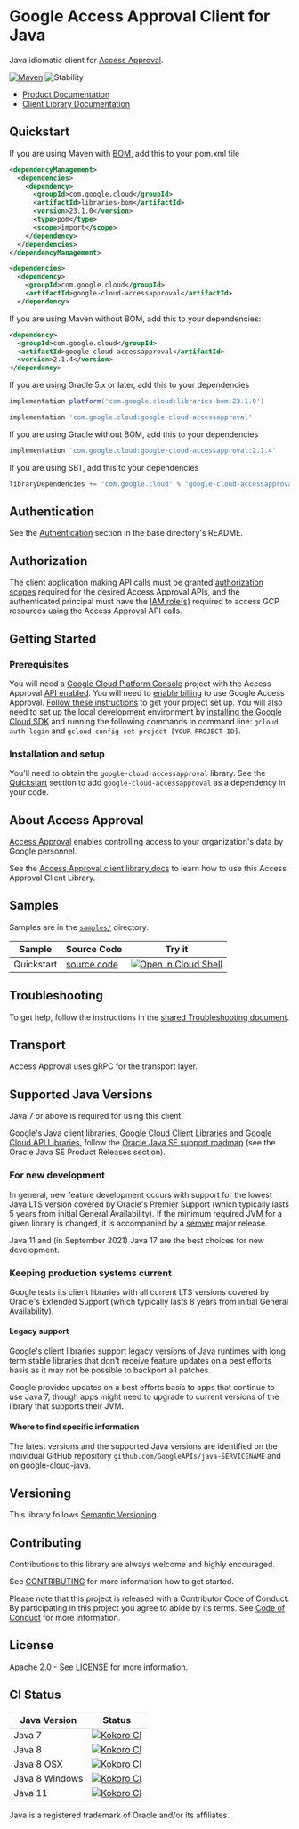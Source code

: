 # Google Access Approval Client for Java

Java idiomatic client for [Access Approval][product-docs].

[![Maven][maven-version-image]][maven-version-link]
![Stability][stability-image]

- [Product Documentation][product-docs]
- [Client Library Documentation][javadocs]


## Quickstart

If you are using Maven with [BOM][libraries-bom], add this to your pom.xml file

```xml
<dependencyManagement>
  <dependencies>
    <dependency>
      <groupId>com.google.cloud</groupId>
      <artifactId>libraries-bom</artifactId>
      <version>23.1.0</version>
      <type>pom</type>
      <scope>import</scope>
    </dependency>
  </dependencies>
</dependencyManagement>

<dependencies>
  <dependency>
    <groupId>com.google.cloud</groupId>
    <artifactId>google-cloud-accessapproval</artifactId>
  </dependency>

```

If you are using Maven without BOM, add this to your dependencies:


```xml
<dependency>
  <groupId>com.google.cloud</groupId>
  <artifactId>google-cloud-accessapproval</artifactId>
  <version>2.1.4</version>
</dependency>

```

If you are using Gradle 5.x or later, add this to your dependencies

```Groovy
implementation platform('com.google.cloud:libraries-bom:23.1.0')

implementation 'com.google.cloud:google-cloud-accessapproval'
```
If you are using Gradle without BOM, add this to your dependencies

```Groovy
implementation 'com.google.cloud:google-cloud-accessapproval:2.1.4'
```

If you are using SBT, add this to your dependencies

```Scala
libraryDependencies += "com.google.cloud" % "google-cloud-accessapproval" % "2.1.4"
```

## Authentication

See the [Authentication][authentication] section in the base directory's README.

## Authorization

The client application making API calls must be granted [authorization scopes][auth-scopes] required for the desired Access Approval APIs, and the authenticated principal must have the [IAM role(s)][predefined-iam-roles] required to access GCP resources using the Access Approval API calls.

## Getting Started

### Prerequisites

You will need a [Google Cloud Platform Console][developer-console] project with the Access Approval [API enabled][enable-api].
You will need to [enable billing][enable-billing] to use Google Access Approval.
[Follow these instructions][create-project] to get your project set up. You will also need to set up the local development environment by
[installing the Google Cloud SDK][cloud-sdk] and running the following commands in command line:
`gcloud auth login` and `gcloud config set project [YOUR PROJECT ID]`.

### Installation and setup

You'll need to obtain the `google-cloud-accessapproval` library.  See the [Quickstart](#quickstart) section
to add `google-cloud-accessapproval` as a dependency in your code.

## About Access Approval


[Access Approval][product-docs] enables controlling access to your organization's data by Google personnel.

See the [Access Approval client library docs][javadocs] to learn how to
use this Access Approval Client Library.





## Samples

Samples are in the [`samples/`](https://github.com/googleapis/java-accessapproval/tree/main/samples) directory.

| Sample                      | Source Code                       | Try it |
| --------------------------- | --------------------------------- | ------ |
| Quickstart | [source code](https://github.com/googleapis/java-accessapproval/blob/main/samples/snippets/src/main/java/accessapproval/Quickstart.java) | [![Open in Cloud Shell][shell_img]](https://console.cloud.google.com/cloudshell/open?git_repo=https://github.com/googleapis/java-accessapproval&page=editor&open_in_editor=samples/snippets/src/main/java/accessapproval/Quickstart.java) |



## Troubleshooting

To get help, follow the instructions in the [shared Troubleshooting document][troubleshooting].

## Transport

Access Approval uses gRPC for the transport layer.

## Supported Java Versions

Java 7 or above is required for using this client.

Google's Java client libraries,
[Google Cloud Client Libraries][cloudlibs]
and
[Google Cloud API Libraries][apilibs],
follow the
[Oracle Java SE support roadmap][oracle]
(see the Oracle Java SE Product Releases section).

### For new development

In general, new feature development occurs with support for the lowest Java
LTS version covered by  Oracle's Premier Support (which typically lasts 5 years
from initial General Availability). If the minimum required JVM for a given
library is changed, it is accompanied by a [semver][semver] major release.

Java 11 and (in September 2021) Java 17 are the best choices for new
development.

### Keeping production systems current

Google tests its client libraries with all current LTS versions covered by
Oracle's Extended Support (which typically lasts 8 years from initial
General Availability).

#### Legacy support

Google's client libraries support legacy versions of Java runtimes with long
term stable libraries that don't receive feature updates on a best efforts basis
as it may not be possible to backport all patches.

Google provides updates on a best efforts basis to apps that continue to use
Java 7, though apps might need to upgrade to current versions of the library
that supports their JVM.

#### Where to find specific information

The latest versions and the supported Java versions are identified on
the individual GitHub repository `github.com/GoogleAPIs/java-SERVICENAME`
and on [google-cloud-java][g-c-j].

## Versioning


This library follows [Semantic Versioning](http://semver.org/).



## Contributing


Contributions to this library are always welcome and highly encouraged.

See [CONTRIBUTING][contributing] for more information how to get started.

Please note that this project is released with a Contributor Code of Conduct. By participating in
this project you agree to abide by its terms. See [Code of Conduct][code-of-conduct] for more
information.


## License

Apache 2.0 - See [LICENSE][license] for more information.

## CI Status

Java Version | Status
------------ | ------
Java 7 | [![Kokoro CI][kokoro-badge-image-1]][kokoro-badge-link-1]
Java 8 | [![Kokoro CI][kokoro-badge-image-2]][kokoro-badge-link-2]
Java 8 OSX | [![Kokoro CI][kokoro-badge-image-3]][kokoro-badge-link-3]
Java 8 Windows | [![Kokoro CI][kokoro-badge-image-4]][kokoro-badge-link-4]
Java 11 | [![Kokoro CI][kokoro-badge-image-5]][kokoro-badge-link-5]

Java is a registered trademark of Oracle and/or its affiliates.

[product-docs]: https://cloud.google.com/access-approval/docs/
[javadocs]: https://cloud.google.com/java/docs/reference/google-cloud-accessapproval/latest/history
[kokoro-badge-image-1]: http://storage.googleapis.com/cloud-devrel-public/java/badges/java-accessapproval/java7.svg
[kokoro-badge-link-1]: http://storage.googleapis.com/cloud-devrel-public/java/badges/java-accessapproval/java7.html
[kokoro-badge-image-2]: http://storage.googleapis.com/cloud-devrel-public/java/badges/java-accessapproval/java8.svg
[kokoro-badge-link-2]: http://storage.googleapis.com/cloud-devrel-public/java/badges/java-accessapproval/java8.html
[kokoro-badge-image-3]: http://storage.googleapis.com/cloud-devrel-public/java/badges/java-accessapproval/java8-osx.svg
[kokoro-badge-link-3]: http://storage.googleapis.com/cloud-devrel-public/java/badges/java-accessapproval/java8-osx.html
[kokoro-badge-image-4]: http://storage.googleapis.com/cloud-devrel-public/java/badges/java-accessapproval/java8-win.svg
[kokoro-badge-link-4]: http://storage.googleapis.com/cloud-devrel-public/java/badges/java-accessapproval/java8-win.html
[kokoro-badge-image-5]: http://storage.googleapis.com/cloud-devrel-public/java/badges/java-accessapproval/java11.svg
[kokoro-badge-link-5]: http://storage.googleapis.com/cloud-devrel-public/java/badges/java-accessapproval/java11.html
[stability-image]: https://img.shields.io/badge/stability-ga-green
[maven-version-image]: https://img.shields.io/maven-central/v/com.google.cloud/google-cloud-accessapproval.svg
[maven-version-link]: https://search.maven.org/search?q=g:com.google.cloud%20AND%20a:google-cloud-accessapproval&core=gav
[authentication]: https://github.com/googleapis/google-cloud-java#authentication
[auth-scopes]: https://developers.google.com/identity/protocols/oauth2/scopes
[predefined-iam-roles]: https://cloud.google.com/iam/docs/understanding-roles#predefined_roles
[iam-policy]: https://cloud.google.com/iam/docs/overview#cloud-iam-policy
[developer-console]: https://console.developers.google.com/
[create-project]: https://cloud.google.com/resource-manager/docs/creating-managing-projects
[cloud-sdk]: https://cloud.google.com/sdk/
[troubleshooting]: https://github.com/googleapis/google-cloud-common/blob/main/troubleshooting/readme.md#troubleshooting
[contributing]: https://github.com/googleapis/java-accessapproval/blob/main/CONTRIBUTING.md
[code-of-conduct]: https://github.com/googleapis/java-accessapproval/blob/main/CODE_OF_CONDUCT.md#contributor-code-of-conduct
[license]: https://github.com/googleapis/java-accessapproval/blob/main/LICENSE
[enable-billing]: https://cloud.google.com/apis/docs/getting-started#enabling_billing
[enable-api]: https://console.cloud.google.com/flows/enableapi?apiid=accessapproval.googleapis.com
[libraries-bom]: https://github.com/GoogleCloudPlatform/cloud-opensource-java/wiki/The-Google-Cloud-Platform-Libraries-BOM
[shell_img]: https://gstatic.com/cloudssh/images/open-btn.png

[semver]: https://semver.org/
[cloudlibs]: https://cloud.google.com/apis/docs/client-libraries-explained
[apilibs]: https://cloud.google.com/apis/docs/client-libraries-explained#google_api_client_libraries
[oracle]: https://www.oracle.com/java/technologies/java-se-support-roadmap.html
[g-c-j]: http://github.com/googleapis/google-cloud-java
